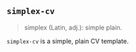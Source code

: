 ## ```simplex-cv```

> simplex (Latin, adj.): simple plain.


```simplex-cv``` is a simple, plain CV template.